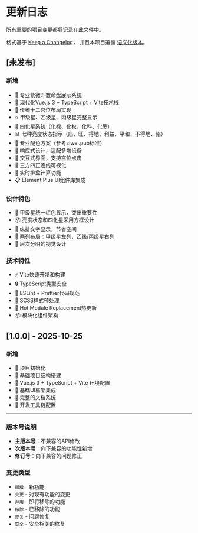# 更新日志

所有重要的项目变更都将记录在此文件中。

格式基于 [Keep a Changelog](https://keepachangelog.com/zh-CN/1.0.0/)，
并且本项目遵循 [语义化版本](https://semver.org/lang/zh-CN/)。

## [未发布]

### 新增
- 🎯 专业紫微斗数命盘展示系统
- 🎨 现代化Vue.js 3 + TypeScript + Vite技术栈
- 🔮 传统十二宫位布局实现
- ⭐ 甲级星、乙级星、丙级星完整显示
- 🌟 四化星系统（化禄、化权、化科、化忌）
- 📊 七种亮度状态指示（庙、旺、得地、利益、平和、不得地、陷）
- 🎨 专业配色方案（参考ziwei.pub标准）
- 📱 响应式设计，适配多端设备
- 🔧 交互式界面，支持宫位点击
- 🔗 三方四正连线可视化
- 💫 实时排盘计算功能
- 📋 Element Plus UI组件库集成

### 设计特色
- 🎯 甲级星统一红色显示，突出重要性
- 📦 亮度状态和四化星采用方框设计
- 📝 纵排文字显示，节省空间
- 🎪 两列布局：甲级星左列，乙级/丙级星右列
- 🌈 层次分明的视觉设计

### 技术特性
- ⚡ Vite快速开发和构建
- 🔒 TypeScript类型安全
- 🧹 ESLint + Prettier代码规范
- 🎯 SCSS样式预处理
- 🔄 Hot Module Replacement热更新
- 📦 模块化组件架构

## [1.0.0] - 2025-10-25

### 新增
- 🎉 项目初始化
- 📁 基础项目结构搭建
- 🚀 Vue.js 3 + TypeScript + Vite 环境配置
- 🎨 基础UI框架集成
- 📖 完整的文档系统
- 🔧 开发工具链配置

---

### 版本号说明

- **主版本号**：不兼容的API修改
- **次版本号**：向下兼容的功能性新增
- **修订号**：向下兼容的问题修正

### 变更类型

- `新增` - 新功能
- `变更` - 对现有功能的变更
- `弃用` - 即将移除的功能
- `移除` - 已移除的功能
- `修复` - 问题修复
- `安全` - 安全相关的修复